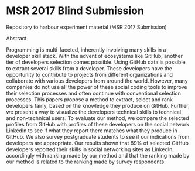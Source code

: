 #  MSR 2017 Blind Submission
Repository to harbour experiment material (MSR 2017 Submission)



Abstract


Programming is multi-faceted, inherently involving many skills in a developer skill stack. With the advent of ecosystems like GitHub, another tier of developers selection comes possible. Using GitHub data is possible to extract several skills from a developer. These developers have the opportunity to contribute to projects from different organizations and collaborate with various developers from around the world. However, many companies do not use all the power of these social coding tools to improve their selection processes and often continue with conventional selection processes. This papers propose a method to extract, select and rank developers fairly, based on the knowledge they produce on GitHub. Further, we present a way to visualize the developers technical skills to technical and non-technical users. To evaluate our method, we compare the selected profiles from GitHub with profiles of these developers on the social network LinkedIn to see if what they report there matches what they produce in GitHub. We also survey postgraduate students to see if our indications from developers are appropriate. Our results shown that 89\% of selected GitHub developers reported their skills in social networking sites as LinkedIn, accordingly with ranking made by our method and that the ranking made by our method is related to the ranking made by survey respondents.
